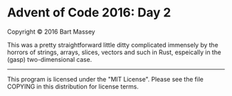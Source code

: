 # Advent of Code 2016: Day 2
Copyright © 2016 Bart Massey

This was a pretty straightforward little ditty complicated
immensely by the horrors of strings, arrays, slices, vectors
and such in Rust, espeically in the (gasp) two-dimensional
case.

---

This program is licensed under the "MIT License".
Please see the file COPYING in this distribution
for license terms.
